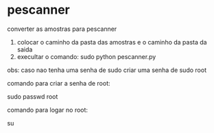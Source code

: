 ﻿# pescanner

converter as amostras para pescanner

1. colocar o caminho da pasta das amostras e o caminho da pasta da saida
2. execultar o comando: sudo python pescanner.py


obs: caso nao tenha uma senha de sudo criar uma senha de sudo root 

comando para criar a senha de root: 

sudo passwd root    

comando para logar no root: 

su
